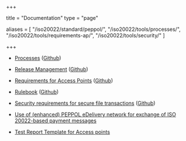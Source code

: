 +++

title = "Documentation"
type = "page"

aliases = [ "/iso20022/standard/peppol/", "/iso20022/tools/processes/", "/iso20022/tools/requirements-ap/", "/iso20022/tools/security/" ]

+++

* [Processes](https://vefa.difi.no/iso20022/doc/processes/)
([Github](https://github.com/difi/iso20022-docs/tree/master/processes))

* [Release Management](https://vefa.difi.no/iso20022/doc/release-management/)
([Github](https://github.com/difi/iso20022-docs/tree/master/release-management))

* [Requirements for Access Points](https://vefa.difi.no/iso20022/doc/requirements-ap/)
([Github](https://github.com/difi/iso20022-docs/tree/master/requirements-ap))

* [Rulebook](https://vefa.difi.no/iso20022/doc/rulebook/)
([Github](https://github.com/difi/iso20022-docs/tree/master/rulebook))

* [Security requirements for secure file transactions](https://vefa.difi.no/iso20022/doc/security/)
([Github](https://github.com/difi/iso20022-docs/tree/master/security))

* [Use of (enhanced) PEPPOL eDelivery network for exchange of ISO 20022-based payment messages](https://vefa.difi.no/iso20022/files/20170119%20Use%20of%20PEPPOL%20eDelivery%20network%20for%20ISO%2020022%20v_1.pdf)

* [Test Report Template for Access points](/docs/iso20022/20171121%20Template%20Testreport%20Enhanced%20PEPPOL%20AP.docx)
